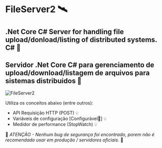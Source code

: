 ﻿# FileServer2 🛰️

## .Net Core C# Server for handling file upload/donload/listing of distributed systems. C# 👀
## Servidor .Net Core C# para gerenciamento de upload/download/listagem de arquivos para sistemas distribuidos 👀

![FileServer2](https://academia.peat.com.br/FileServer2_01.png)

Utiliza os conceitos abaixo (entre outros): 

- API Requisição HTTP (POST) :bulb:
- Variáveis de configuração [Configurável🧰] :bulb:
- Medidor de performance (StopWatch) 💡

:cop: *ATENÇÃO - Nenhum bug de segurança foi encontrado, porem não é recomendado usar em produção / servidores oficiais.* :cop: